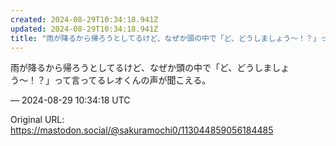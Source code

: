 ```yaml
---
created: 2024-08-29T10:34:18.941Z
updated: 2024-08-29T10:34:18.941Z
title: "雨が降るから帰ろうとしてるけど、なぜか頭の中で「ど、どうしましょう〜！？」って言ってるレオくんの声が聞こえる。[...]"
---
```


<p>雨が降るから帰ろうとしてるけど、なぜか頭の中で「ど、どうしましょう〜！？」って言ってるレオくんの声が聞こえる。</p>

&mdash; 2024-08-29 10:34:18 UTC

Original URL: https://mastodon.social/@sakuramochi0/113044859056184485
